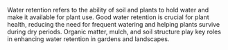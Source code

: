 Water retention refers to the ability of soil and plants to hold water and make it available for plant use. Good water retention is crucial for plant health, reducing the need for frequent watering and helping plants survive during dry periods. Organic matter, mulch, and soil structure play key roles in enhancing water retention in gardens and landscapes.
